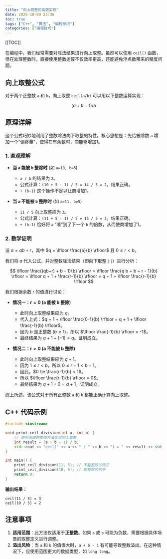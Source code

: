 ```yaml
---
title: "向上取整的高效实现"
date: 2025-10-09 23:36
toc: true
tags: ["C++", "算法", "编程技巧"]
categories: ["编程技巧"]
---
```


[[TOC]]

在编程中，我们经常需要对除法结果进行向上取整。虽然可以使用 `ceil()` 函数，但在处理整数时，直接使用整数运算不仅效率更高，还能避免浮点数带来的精度问题。

## 向上取整公式

对于两个正整数 `a` 和 `b`，向上取整 `ceil(a/b)` 可以用以下整数运算实现：

$$
(a + b - 1) / b
$$

## 原理详解

这个公式巧妙地利用了整数除法向下取整的特性。核心思想是：先给被除数 `a` 增加一个“偏移量”，使得在有余数时，商能够增加1。

### 1. 直观理解

*   **当 `a` 能被 `b` 整除时** (如 `a=10, b=5`)
    *   `a / b` 的结果为 `2`。
    *   公式计算：`(10 + 5 - 1) / 5 = 14 / 5 = 2`。结果正确。
    *   `+ (b-1)` 这个操作不足以让商增加1。

*   **当 `a` 不能被 `b` 整除时** (如 `a=11, b=5`)
    *   `11 / 5` 向上取整应为 `3`。
    *   公式计算：`(11 + 5 - 1) / 5 = 15 / 5 = 3`。结果正确。
    *   `+ (b-1)` 恰好将 `a` “凑”到了下一个 `b` 的倍数，从而使商增加了1。

### 2. 数学证明

设 $a = qb + r$，其中 $q = \lfloor \frac{a}{b} \rfloor$ 且 $0 \le r < b$。

我们将 $a$ 代入公式，并对整数除法结果（即向下取整 $\lfloor \cdot \rfloor$）进行分析：

$$
\lfloor \frac{(qb+r) + b - 1}{b} \rfloor = \lfloor \frac{q b + b + r - 1}{b} \rfloor = \lfloor q + 1 + \frac{r-1}{b} \rfloor = q + 1 + \lfloor \frac{r-1}{b} \rfloor
$$

我们根据余数 $r$ 的值进行讨论：

*   **情况一：$r = 0$ (a 能被 b 整除)**
    *   此时向上取整结果应为 $q$。
    *   代入上式：$q + 1 + \lfloor \frac{0-1}{b} \rfloor = q + 1 + \lfloor \frac{-1}{b} \rfloor$。
    *   因为 $b$ 是正整数 ($b \ge 1$)，所以 $\lfloor \frac{-1}{b} \rfloor = -1$。
    *   最终结果为 $q + 1 + (-1) = q$。证明成立。

*   **情况二：$r > 0$ (a 不能被 b 整除)**
    *   此时向上取整结果应为 $q+1$。
    *   因为 $1 \le r < b$，所以 $0 \le r-1 < b-1$。
    *   因此，$0 \le \frac{r-1}{b} < 1$。
    *   所以 $\lfloor \frac{r-1}{b} \rfloor = 0$。
    *   最终结果为 $q + 1 + 0 = q+1$。证明成立。

综上所述，该公式对于所有正整数 `a` 和 `b` 都能正确计算向上取整。

## C++ 代码示例

```cpp
#include <iostream>

void print_ceil_division(int a, int b) {
    // 使用高效的整除方法实现向上取整
    int result = (a + b - 1) / b;
    std::cout << "ceil(" << a << " / " << b << ") = " << result << std::endl;
}

int main() {
    print_ceil_division(11, 5); // 不能整除的例子
    print_ceil_division(10, 5); // 能整除的例子
    return 0;
}
```

**输出结果：**

```
ceil(11 / 5) = 3
ceil(10 / 5) = 2
```

## 注意事项

1.  **适用范围**：此方法仅适用于**正整数**。如果 `a` 或 `b` 可能为负数，需要根据具体场景的取整定义进行调整。
2.  **溢出风险**：当 `a` 和 `b` 的值很大时，`a + b - 1` 有可能导致整数溢出。在这种情况下，应使用范围更大的数据类型，如 `long long`。